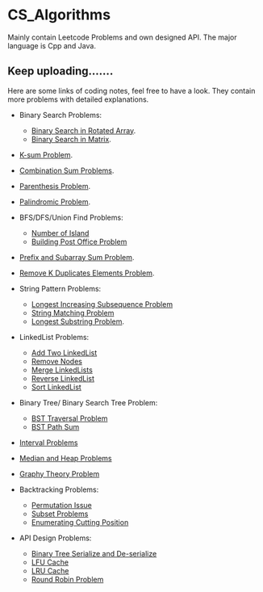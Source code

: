 # CS_Algorithms
Mainly contain Leetcode Problems and own designed API.
The major language is Cpp and Java.

Keep uploading.......
---------------------      
Here are some links of coding notes, feel free to have a look. They contain more problems with detailed explanations.      
* Binary Search Problems:
  * [Binary Search in Rotated Array](https://onenote.com/webapp/pages?token=4r0459-AK5Zg9a7BHWTc2ElJJsQO2TftyoXBxoIg8rWKa7Ix6rF7ohNkU1vUYu2M_ZjljBjPJUn-x6F4zJvoIyH4g1rFZeiH0&id=636574338671168082).       
  * [Binary Search in Matrix](https://onenote.com/webapp/pages?token=wfa6Jd_A4RgfGsFK2YK_6a-IVDdFBeA8-rXpmfCVuhfKcSCT6zMsSfER5xAKE0ayqDKPgLm8uHNipFbUewRwKJhf4rmzO_Jy0&id=636574340012377889).        
* [K-sum Problem](https://onenote.com/webapp/pages?token=d4qqEXtfM0wWLEdSi5vNLrRZDkdoVFCNpuyTCTbp-DW2s3PvZZUgRAS3d6TuDyRlmfAXHm43vMtTA9zM0nk3gXe0eN5hpyah0&id=636574340574668436).       
* [Combination Sum Problems](https://onenote.com/webapp/pages?token=IKKMf5xcNz5YCwmNq6wvj0VFaFCCFdWAeKQr2rugdwoXqisJ7dh-GBSTvqLLnXirJUhNUSM-bNhzhWl9anApwxUBLG_a_X_Y0&id=636574340939557947).      
* [Parenthesis Problem](https://onenote.com/webapp/pages?token=0a-YzJLG3XjBj3NUrrFs_YG_6mQrAWcnt7BaoNLU5ZZ2vURlU2Z-TKTtaMW9c07RDZwSXpkm8QIWNq5Zu96tY_jyyVo_64ok0&id=636574341337720656).       
* [Palindromic Problem](https://onenote.com/webapp/pages?token=6h9vljg3kQ9hZCgpnBP7LcYkwwRaMjiwvtBt53Ra6o5CwFJnuTymjlbacAdp1T580lfJ_ljxrpw8-EFaL-ZfxvWbGg9m65uM0&id=636574341489563808).
* BFS/DFS/Union Find Problems: 
  * [Number of Island](https://onenote.com/webapp/pages?token=OT_fLTLXjRLWEaL6kckJvV7ZGJCbud7rm8vPkkk6p85pf4Irgmog3RMUEGPLTKATYSkWG0ipc23J8lu5orycCd02vzwcTmfq0&id=636574342409831522)
  * [Building Post Office Problem](https://onenote.com/webapp/pages?token=TOYL3zNkWyOUyP3QKy8YXJLznv5PBaEN2UPlH2MEWzv9vhOFVOPRZ82lhqP9XmtnpXdVBdhhiqqt3QiIXT6GBRFGJByIs-Rn0&id=636574342740121754)      

* [Prefix and Subarray Sum Problem](https://onenote.com/webapp/pages?token=hqC9-XVtnXAB4fYHQh7BN7LgTMOwhfbSoKBKEdj_651q7i7D5r0LgeLM0djPnu0oXdaCzpxUTOkyMbHjVllYNczUNzb96vv-0&id=636574345164485196).             
* [Remove K Duplicates Elements Problem](https://onenote.com/webapp/pages?token=L__NsrS7-Hk3kZKQgFHMewXlnqykYjYJo--s075wFFHLVFGkAnD0i5Gba03AxvJj3E3OXyG-3ROMksJN63UXhEfEAT-5ptR30&id=636574346257226060).         

* String Pattern Problems: 
  * [Longest Increasing Subsequence Problem](https://onenote.com/webapp/pages?token=4eyChU2ZxUBJZGZDIuTfRfixwm18qJX0IlWX1XJjxhpI_Ydml8tGtaCGayCEd4XzqBZvJweIE_I1VAbI-PGzIi_ZSW2USgIF0&id=636574348727751330)
  * [String Matching Problem](https://onenote.com/webapp/pages?token=k8JiiILTl3r_5YeNqYQjpENIN1j1lqQU8CG_FfT4Ungqqe78zkiYOcWMbZWxFVahlL-IwbQMRKjT5JOSauwrDizaXEyjticS0&id=636574349075602759)
  * [Longest Substring Problem](https://onenote.com/webapp/pages?token=jXmsw7uBToj9NW64KLpeB__feyBejsdpOeCdias1dgYkRsc3KX8JTDZWJD3WqlgW9XdGZ1q9CjgCHWdOMg5fsgsRHnpBfkup0&id=636574349331460513).
  
* LinkedList Problems: 
  * [Add Two LinkedList](https://onenote.com/webapp/pages?token=Yhj3Zi5iFYdHCFxrusKipUAWXmkroMHz2xtQ3Y-E5mTKsu0GUg-Uw02MYe47SNBlNzdc0iWZ-wUUDbsNS8HwbZWp47KHwhYX0&id=636574350578557684)
  * [Remove Nodes](https://onenote.com/webapp/pages?token=CR6bPpO_XPUktMudBFTpCTxagP4pJa0Ex_O765zIWPbjdAvBRuj0ck9wwKI99mLkjNhAvElJEPuPwdDnmBYLbWBUzm2bqA2s0&id=636574350706894292)
  * [Merge LinkedLists](https://onenote.com/webapp/pages?token=awZYVDjZSwT3smeaSJ_z3AuHLAxw2mhiwxENgTvXwSq4b23fSCcqCSlfYbPekCoB7hse1uQ3qgPDUKSVqx8jxylHdWpzOB5C0&id=636574350926556647)
  * [Reverse LinkedList](https://onenote.com/webapp/pages?token=hkRZ3RJb-KQ6bdRpUNo_9Svyf4ImrPurqGEV6K1RjFyLLyt_6kyLRikmprDnLZASzieGVSDPPf74VCm1LaGYWnwzv2Fpay8j0&id=636574357276420864)
  * [Sort LinkedList](https://onenote.com/webapp/pages?token=cPdDXJcIRBSbZsFR53zO_KCB0bdquzh7MQszNoEEGD_4tcKsredYeXQ7h4OnHw8hvyvLZgwYH5ayjlfWqTnMODFtNgCoaskm0&id=636574356202244576)

* Binary Tree/ Binary Search Tree Problem:
  * [BST Traversal Problem](https://onenote.com/webapp/pages?token=aOiSNgJBWyZU69XXNnjx5Xzx5FFnQCnxAqPABgju9IusduQ099pIme8-rjWx_Bv9iJwdn4k6TzyCyILHwICYqvvpNgUKrNsn0&id=636574359338259498)
  * [BST Path Sum](https://onenote.com/webapp/pages?token=At4OlgPwJvr50T7-xBkqmrsXEduSv9YuwCHzIuCjqNR_uJcNPMLfldpROkJtooaUbcluq4zmBbVq7RGWx58bcAD8nW0ncEMZ0&id=636574359758480862)

* [Interval Problems](https://onenote.com/webapp/pages?token=i1WGpPbQRfPmIRcU3AT3RMNebA6n0gdoJqk5wpJQnIhYmjKzIeg2b_w0s3OQrNivETNdmcPXLlShgvDFH42vT7pAgrSPuSRW0&id=636574360577645378)

* [Median and Heap Problems](https://onenote.com/webapp/pages?token=KRWrksU_y23S2oQXz-0nwrgtV91S-z2I9EKr7vz1b91528JehpQFetdsE-IYQEgt89ng5CBAPpbpOSKV7pvHL6g_heGpY9ch0&id=636574362148920903)

* [Graphy Theory Problem](https://onenote.com/webapp/pages?token=xBVStvplFSQUxh93nW37NXLKFdQsn7fnCZqqsIe-GIIg3edE03jTgvyx7rYgjNR-_byEjIMJh2HcuTxnoMDBI8AYvNYrQX0-0&id=636574362281488029)

* Backtracking Problems:
  * [Permutation Issue](https://onenote.com/webapp/pages?token=6AJBToxCTD3yqdnhf22qL0-8eSHHlfkE0cPTn9eI3diFIwoiiglGKcbwqklfgdVcw1VFv7HDeaibSC9h81jQhKvKPfoAtRZ20&id=636574363675860377)
  * [Subset Problems](https://onenote.com/webapp/pages?token=iVwE0bdpq_icPW3Lo7neVmox72r0qUfsZTkPl-RDavwooP_xeDetFn9VYvv8y4At0NOLdvrjXjrAlOPI6gsY8RHiV1mVnLl90&id=636574363952187110)
  * [Enumerating Cutting Position](https://onenote.com/webapp/pages?token=UQHPC1yCCJseQwr4JFMFtzHZg6MFn41Zy5fTvKlMWs0PPAWmsGT5ey89xoqaZTnCJINqUxtjEKhTQ_WdovvaH3FX9QJg0rvs0&id=636574364337866849)
  
* API Design Problems:
  * [Binary Tree Serialize and De-serialize](https://onenote.com/webapp/pages?token=VPANuiyFzr3Lo6H7ZA1T6Uv8nRFCQXoCFLL1ge-c2sFlQz9LjgeGYD2EYDFxMdB1KIIJ1AJj13y6y6-OFQ1N9W4eMhiXmnqv0&id=636574366837576582)
  * [LFU Cache](https://onenote.com/webapp/pages?token=QWxhXP9q51uoka7FQZJh_r-f8TfK-JMCtHo_ZwXEeCtvCE39FRa_Q0X9sWFTb6LYKFNWbioNHhUBDBkk5J_udZdnQ8TxcKhD0&id=636574367871599406)
  * [LRU Cache](https://onenote.com/webapp/pages?token=fNNItYQv8qbKBsjMQ__oSwrku8QDvp-eLo9N6EtC86mnXMW1LkxXY1jkHZwF8f4j7nJrdSrMpdno4L78opkDbXk8lMrMor-N0&id=636574368108282899)
  * [Round Robin Problem](https://onenote.com/webapp/pages?token=QqyiIiXxNO4Zu6GFMDnSWSO-9mFYcmaN3VNdPqjwObJLgGeb7XWUsv9wEwQiBz4m9Zo1TsjW7tTOCpL7SPGz8KAOEUi9Gs_c0&id=636574368475389775)
